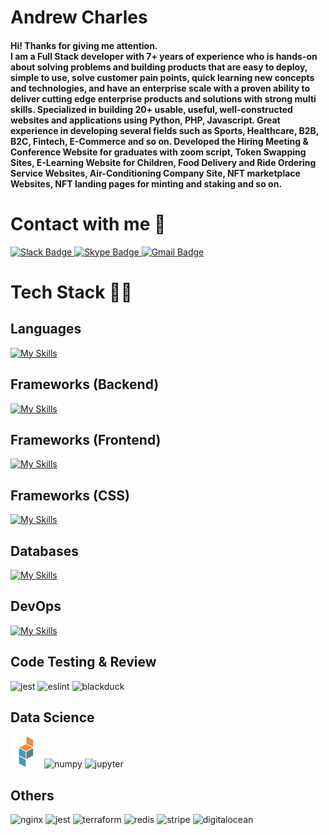 # Andrew Charles

<h4>
Hi! Thanks for giving me attention. <br>
I am a Full Stack developer with 7+ years of experience who is hands-on about solving problems and building products that are easy to deploy, simple to use, solve customer pain points, quick learning new concepts and technologies, and have an enterprise scale with a proven ability to deliver cutting edge enterprise products and solutions with strong multi skills. Specialized in building 20+ usable, useful, well-constructed websites and applications using Python, PHP, Javascript. Great experience in developing several fields such as Sports, Healthcare, B2B, B2C, Fintech, E-Commerce and so on. Developed the Hiring Meeting & Conference Website for graduates with zoom script, Token Swapping Sites, E-Learning Website for Children, Food Delivery and Ride Ordering Service Websites, Air-Conditioning Company Site, NFT marketplace Websites, NFT landing pages for minting and staking and so on.
</h4>

# Contact with me 👋

<div>
  <a href="https://join.slack.com/t/secret-super-star/shared_invite/zt-1qedo2hr9-FPoMTGPqmVuIsDZlPcoAiw">
    <img width="60" height="60" src="https://www.vectorlogo.zone/logos/slack/slack-tile.svg" alt="Slack Badge"/>
  </a>
  <a href="https://join.skype.com/invite/HVbWQxiNNgWb">
    <img width="60" height="60" src="https://www.vectorlogo.zone/logos/skype/skype-tile.svg" alt="Skype Badge"/>
  </a>
  <a href="mail:sanjayloncha3101@gmail.com">
    <img width="60" height="60" src="https://www.vectorlogo.zone/logos/gmail/gmail-tile.svg" alt="Gmail Badge"/>
  </a>
</div>

# Tech Stack 🤹‍♂️

## Languages

[![My Skills](https://skillicons.dev/icons?i=python,php,js,typescript&theme=light)](https://skillicons.dev)

## Frameworks (Backend)

[![My Skills](https://skillicons.dev/icons?i=django,flask,fastapi,laravel,nodejs,express&theme=light)](https://skillicons.dev)

## Frameworks (Frontend)

[![My Skills](https://skillicons.dev/icons?i=react,nextjs,vue,angular,jquery&theme=light)](https://skillicons.dev)

## Frameworks (CSS)

[![My Skills](https://skillicons.dev/icons?i=materialui,tailwind,bootstrap,styledcomponents&theme=light)](https://skillicons.dev)

## Databases

[![My Skills](https://skillicons.dev/icons?i=mongo,postgres,mysql,sqlite&theme=light)](https://skillicons.dev)

## DevOps

[![My Skills](https://skillicons.dev/icons?i=docker,kubernetes,aws,gcp&theme=light)](https://skillicons.dev)

## Code Testing & Review

<p>
<img src="https://www.vectorlogo.zone/logos/jestjsio/jestjsio-icon.svg" alt="jest" width="50" height="50"/>
<img src="https://www.vectorlogo.zone/logos/eslint/eslint-icon.svg" alt="eslint" width="50" height="50"/>
<img src="https://www.vectorlogo.zone/logos/blackducksoftware/blackducksoftware-icon.svg" alt="blackduck" width="50" height="50"/>
</p>

## Data Science

<p>
<img src="icons/Pandas.png" alt="pandas" width="50" height="50"/>
<img src="https://www.vectorlogo.zone/logos/numpy/numpy-icon.svg" alt="numpy" width="50" height="50"/>
<img src="https://www.vectorlogo.zone/logos/jupyter/jupyter-icon.svg" alt="jupyter" width="50" height="50"/>
</p>

## Others

<p>
<img src="https://www.vectorlogo.zone/logos/nginx/nginx-icon.svg" alt="nginx" width="50" height="50"/>
<img src="https://www.vectorlogo.zone/logos/jestjsio/jestjsio-icon.svg" alt="jest" width="50" height="50"/>
<img src="https://www.vectorlogo.zone/logos/terraformio/terraformio-icon.svg" alt="terraform" width="50" height="50"/>
<img src="https://www.vectorlogo.zone/logos/redis/redis-icon.svg" alt="redis" width="50" height="50"/>
<img src="https://www.vectorlogo.zone/logos/stripe/stripe-icon.svg" alt="stripe" width="50" height="50"/>
<img src="https://www.vectorlogo.zone/logos/digitalocean/digitalocean-icon.svg" alt="digitalocean" width="50" height="50"/>
</p>
